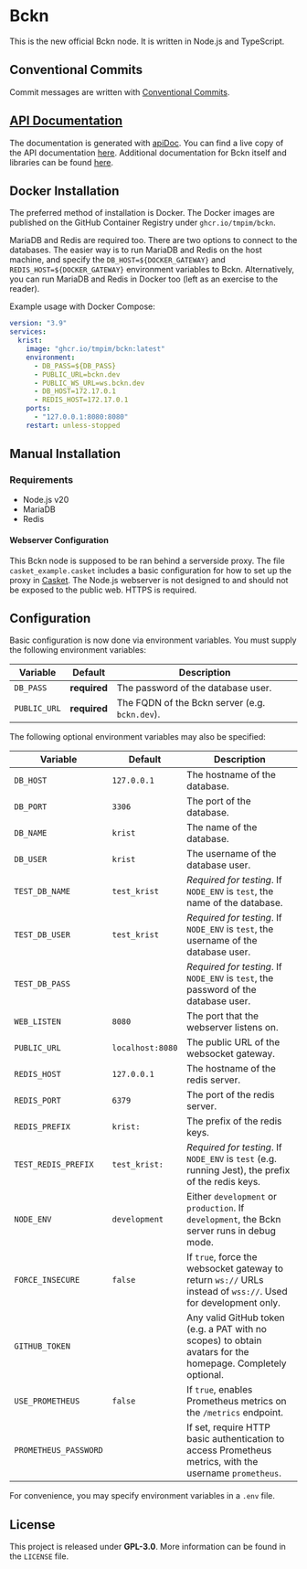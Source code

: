 # Bckn

This is the new official Bckn node. It is written in Node.js and TypeScript.

## Conventional Commits

Commit messages are written with
[Conventional Commits](https://www.conventionalcommits.org/en/v1.0.0/).

## [API Documentation](https://bckn.dev/docs)

The documentation is generated with [apiDoc](https://apidocjs.com). You can find a live copy of the API documentation
[here](https://bckn.dev/docs). Additional documentation for Bckn itself and libraries can be found
[here](https://docs.bckn.dev).

## Docker Installation

The preferred method of installation is Docker. The Docker images are published on the GitHub Container Registry under
`ghcr.io/tmpim/bckn`.

MariaDB and Redis are required too. There are two options to connect to the databases. The easier way is to run MariaDB
and Redis on the host machine, and specify the `DB_HOST=${DOCKER_GATEWAY}` and `REDIS_HOST=${DOCKER_GATEWAY}`
environment variables to Bckn. Alternatively, you can run MariaDB and Redis in Docker too (left as an exercise to the
reader).

Example usage with Docker Compose:

```yml
version: "3.9"
services:
  krist:
    image: "ghcr.io/tmpim/bckn:latest"
    environment:
      - DB_PASS=${DB_PASS}
      - PUBLIC_URL=bckn.dev
      - PUBLIC_WS_URL=ws.bckn.dev
      - DB_HOST=172.17.0.1
      - REDIS_HOST=172.17.0.1
    ports:
      - "127.0.0.1:8080:8080"
    restart: unless-stopped
```

## Manual Installation

### Requirements

- Node.js v20
- MariaDB
- Redis

#### Webserver Configuration

This Bckn node is supposed to be ran behind a serverside proxy. The file `casket_example.casket` includes a basic
configuration for how to set up the proxy in [Casket](https://github.com/tmpim/casket). The Node.js webserver is not
designed to and should not be exposed to the public web. HTTPS is required.

## Configuration

Basic configuration is now done via environment variables. You must supply the following environment variables:

| Variable     | Default      | Description                                      |
|--------------|--------------|--------------------------------------------------|
| `DB_PASS`    | **required** | The password of the database user.               |
| `PUBLIC_URL` | **required** | The FQDN of the Bckn server (e.g. `bckn.dev`). |


The following optional environment variables may also be specified:

| Variable              | Default          | Description                                                                                                   |
|-----------------------|------------------|---------------------------------------------------------------------------------------------------------------|
| `DB_HOST`             | `127.0.0.1`      | The hostname of the database.                                                                                 |
| `DB_PORT`             | `3306`           | The port of the database.                                                                                     |
| `DB_NAME`             | `krist`          | The name of the database.                                                                                     |
| `DB_USER`             | `krist`          | The username of the database user.                                                                            |
| `TEST_DB_NAME`        | `test_krist`     | *Required for testing*. If `NODE_ENV` is `test`, the name of the database.                                    |
| `TEST_DB_USER`        | `test_krist`     | *Required for testing*. If `NODE_ENV` is `test`, the username of the database user.                           |
| `TEST_DB_PASS`        |                  | *Required for testing*. If `NODE_ENV` is `test`, the password of the database user.                           |
| `WEB_LISTEN`          | `8080`           | The port that the webserver listens on.                                                                       |
| `PUBLIC_URL`          | `localhost:8080` | The public URL of the websocket gateway.                                                                      |
| `REDIS_HOST`          | `127.0.0.1`      | The hostname of the redis server.                                                                             |
| `REDIS_PORT`          | `6379`           | The port of the redis server.                                                                                 |
| `REDIS_PREFIX`        | `krist:`         | The prefix of the redis keys.                                                                                 |
| `TEST_REDIS_PREFIX`   | `test_krist:`    | *Required for testing*. If `NODE_ENV` is `test` (e.g. running Jest), the prefix of the redis keys.            |
| `NODE_ENV`            | `development`    | Either `development` or `production`. If `development`, the Bckn server runs in debug mode.                  |
| `FORCE_INSECURE`      | `false`          | If `true`, force the websocket gateway to return `ws://` URLs instead of `wss://`. Used for development only. |
| `GITHUB_TOKEN`        |                  | Any valid GitHub token (e.g. a PAT with no scopes) to obtain avatars for the homepage. Completely optional.   |
| `USE_PROMETHEUS`      | `false`          | If `true`, enables Prometheus metrics on the `/metrics` endpoint.                                             |
| `PROMETHEUS_PASSWORD` |                  | If set, require HTTP basic authentication to access Prometheus metrics, with the username `prometheus`.       |

For convenience, you may specify environment variables in a `.env` file.

## License

This project is released under **GPL-3.0**. More information can be found in the `LICENSE` file.

